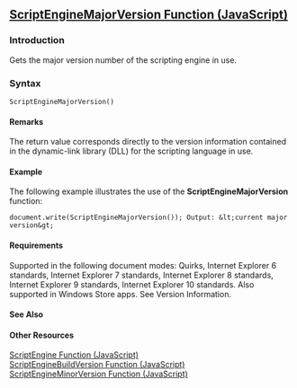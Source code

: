 ## [ScriptEngineMajorVersion Function (JavaScript)](ScriptEngineMajorVersion-Function.html)

### Introduction 

 Gets the major version number of the scripting engine in use.

### Syntax 

```
ScriptEngineMajorVersion()
```

#### Remarks 

<div id="languageReferenceRemarksSection" class="section" name="collapseableSection" style="">
  <p xmlns:util="util">
    The return value corresponds directly to the version information contained in the dynamic-link library (DLL) for the scripting language in use.
  </p>
</div>

#### Example 

<p xmlns:util="util">
  The following example illustrates the use of the <b>ScriptEngineMajorVersion</b> function:
</p>

```
document.write(ScriptEngineMajorVersion()); Output: &lt;current major version&gt;
```

#### Requirements 

<div id="requirementsTitleSection" class="section" name="collapseableSection" style="">
  <p xmlns:util="util"></p>
  <p>
    Supported in the following document modes: Quirks, Internet Explorer 6 standards, Internet Explorer 7 standards, Internet Explorer 8 standards, Internet Explorer 9 standards, Internet Explorer 10
    standards. Also supported in Windows Store apps. See Version Information.
  </p>
</div>

#### See Also 

<div id="seeAlsoSection" class="section" name="collapseableSection" style="">
  <h4 class="subHeading">
    Other Resources
  </h4>
  <div class="seeAlsoStyle">
    <span sdata="link" xmlns:util="util"><a href="65674b2b-d2c2-4493-99b3-f0d20fda8249.htm">ScriptEngine Function (JavaScript)</a></span>
  </div>
  <div class="seeAlsoStyle">
    <span sdata="link" xmlns:util="util"><a href="7e255030-b0a3-420b-9c96-bb3e93c9333f.htm">ScriptEngineBuildVersion Function (JavaScript)</a></span>
  </div>
  <div class="seeAlsoStyle">
    <span sdata="link" xmlns:util="util"><a href="caa506a5-e61d-4b2a-8b83-83d56a2f26cd.htm">ScriptEngineMinorVersion Function (JavaScript)</a></span>
  </div>
</div>

